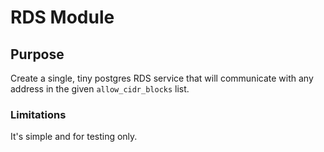 # RDS Module

## Purpose

Create a single, tiny postgres RDS service that will communicate with any address in the given `allow_cidr_blocks` list.

### Limitations

It's simple and for testing only.